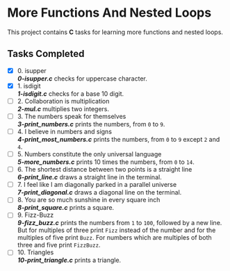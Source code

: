 # More Functions And Nested Loops

This project contains __C__ tasks for learning more functions and nested loops.

## Tasks Completed

+ [x] 0\. isupper<br/>_**0-isupper.c**_ checks for uppercase character.
+ [x] 1\. isdigit<br/>_**1-isdigit.c**_ checks for a base 10 digit.
+ [ ] 2\. Collaboration is multiplication<br/>_**2-mul.c**_ multiplies two integers.
+ [ ] 3\. The numbers speak for themselves<br/>_**3-print_numbers.c**_ prints the numbers, from `0` to `9`.
+ [ ] 4\. I believe in numbers and signs<br/>_**4-print_most_numbers.c**_ prints the numbers, from `0` to `9` except `2` and `4`.
+ [ ] 5\. Numbers constitute the only universal language<br/>_**5-more_numbers.c**_ prints 10 times the numbers, from `0` to `14`.
+ [ ] 6\. The shortest distance between two points is a straight line<br/>_**6-print_line.c**_ draws a straight line in the terminal.
+ [ ] 7\. I feel like I am diagonally parked in a parallel universe<br/>_**7-print_diagonal.c**_ draws a diagonal line on the terminal.
+ [ ] 8\. You are so much sunshine in every square inch<br/>_**8-print_square.c**_ prints a square.
+ [ ] 9\. Fizz-Buzz<br/>_**9-fizz_buzz.c**_ prints the numbers from `1` to `100`, followed by a new line. But for multiples of three print `Fizz` instead of the number and for the multiples of five print `Buzz`. For numbers which are multiples of both three and five print `FizzBuzz`.
+ [ ] 10\. Triangles<br/>_**10-print_triangle.c**_ prints a triangle.
